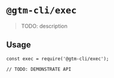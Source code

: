 # `@gtm-cli/exec`

> TODO: description

## Usage

```
const exec = require('@gtm-cli/exec');

// TODO: DEMONSTRATE API
```
